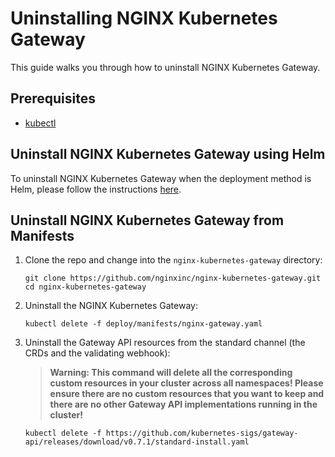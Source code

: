 # Uninstalling NGINX Kubernetes Gateway

This guide walks you through how to uninstall NGINX Kubernetes Gateway.

## Prerequisites

- [kubectl](https://kubernetes.io/docs/tasks/tools/)

## Uninstall NGINX Kubernetes Gateway using Helm

To uninstall NGINX Kubernetes Gateway when the deployment method is Helm, please follow the instructions
[here](/deploy/helm-chart/README.md#uninstalling-the-chart).

## Uninstall NGINX Kubernetes Gateway from Manifests

1. Clone the repo and change into the `nginx-kubernetes-gateway` directory:

   ```shell
   git clone https://github.com/nginxinc/nginx-kubernetes-gateway.git
   cd nginx-kubernetes-gateway
   ```

1. Uninstall the NGINX Kubernetes Gateway:

   ```shell
   kubectl delete -f deploy/manifests/nginx-gateway.yaml
   ```

1. Uninstall the Gateway API resources from the standard channel (the CRDs and the validating webhook):

   >**Warning: This command will delete all the corresponding custom resources in your cluster across all namespaces!
   Please ensure there are no custom resources that you want to keep and there are no other Gateway API implementations
   running in the cluster!**

   ```shell
   kubectl delete -f https://github.com/kubernetes-sigs/gateway-api/releases/download/v0.7.1/standard-install.yaml
   ```
